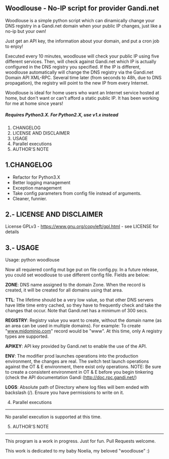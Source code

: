 ## Woodlouse - No-IP script for provider Gandi.net

Woodlouse is a simple python script which can dinamically change
your DNS registry in a Gandi.net domain when your public IP
changes, just like a no-ip but your own!

Just get an API key, the information about your domain, and put
a cron job to enjoy!

Executed every 10 minutes, woodlouse will check your public IP 
using five different services. Then, will check against Gandi.net
which IP is actually configured in the DNS registry you specified.
If the IP is different, woodlouse automatically will change the
DNS registry via the Gandi.net Domain API XML-RPC. Several time
later (from seconds to 48h, due to DNS propagation), the registry
will point to the new IP from every Internet.

Woodlouse is ideal for home users who want an Internet service
hosted at home, but don't want or can't afford a static public IP.
It has been working for me at home since years!

##### Requires Python3.X. For Python2.X, use v1.x instead

1. CHANGELOG
2. LICENSE AND DISCLAIMER
3. USAGE
4. Parallel executions
5. AUTHOR'S NOTE

1.CHANGELOG
------------

* Refactor for Python3.X
* Better logging management
* Exception management
* Take config parameters from config file instead of arguments.
* Cleaner, funnier.


2.- LICENSE AND DISCLAIMER
---------------------------

License GPLv3 - https://www.gnu.org/copyleft/gpl.html - see LICENSE for details

3.- USAGE
--------

Usage: python woodlouse

Now all requiered config mut bge put on file config.py. In a future release, you could set woodlouse to use different
config file. Fields are below:

**ZONE**: DNS name assigned to the domain Zone. When the record is created, it will be created for all domains
using that area.

**TTL**: The lifetime should be a very low value, so that other DNS servers have little time entry
cached, so they have to frequently check and take the changes that occur. Note that Gandi.net has a minimum of 300 secs.

**REGISTRY**: Registry value you want to create, without the domain name (as an area can be used in multiple domains).
For example: To create "www.midominio.com" record would be "www". At this time, only A registry types are supported.

**APIKEY**: API key provided by Gandi.net to enable the use of the API.

**ENV**: The modifier prod launches operations into the production environment, the changes are real.
The switch test launch operations against the OT & E environment, there exist only operations.
NOTE: Be sure to create a consistent environment in OT & E before you begin tinkering (check the
API documentation Gandi (http://doc.rpc.gandi.net/)

**LOGS**: Absolute path of Directory where log files will bem ended with backslash (/). Ensure you have permissions to
write on it.

4. Parallel executions
---------------------

No parallel execution is supported at this time.

5. AUTHOR'S NOTE
-------------------

This program is a work in progress. Just for fun. Pull Requests welcome.

This work is dedicated to my baby Noelia, my beloved "woodlouse" :)
